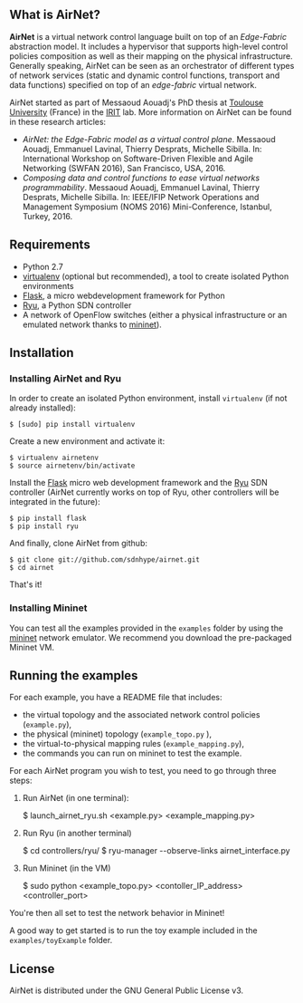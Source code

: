 
## What is AirNet?

**AirNet** is a virtual network control language built on top of an *Edge-Fabric* abstraction model. It includes a hypervisor that supports high-level control policies composition as well as their mapping on the physical infrastructure. Generally speaking, AirNet can be seen as an orchestrator of different types of network services (static and dynamic control functions, transport and data functions) specified on top of an *edge-fabric* virtual network.

AirNet started as part of Messaoud Aouadj's PhD thesis at [Toulouse University](http://en.univ-toulouse.fr) (France) in the [IRIT](https://www.irit.fr) lab. More information on AirNet can be found in these research articles:

* *AirNet: the Edge-Fabric model as a virtual control plane*. Messaoud Aouadj, Emmanuel Lavinal, Thierry Desprats, Michelle Sibilla. In: International Workshop on Software-Driven Flexible and Agile Networking (SWFAN 2016), San Francisco, USA, 2016.
* *Composing data and control functions to ease virtual networks programmability*. Messaoud Aouadj, Emmanuel Lavinal, Thierry Desprats, Michelle Sibilla. In: IEEE/IFIP Network Operations and Management Symposium (NOMS 2016) Mini-Conference, Istanbul, Turkey, 2016.


## Requirements

* Python 2.7
* [virtualenv](https://virtualenv.pypa.io) (optional but recommended), a tool to create isolated Python environments
* [Flask](http://flask.pocoo.org), a micro webdevelopment framework for Python
* [Ryu](https://osrg.github.io/ryu), a Python SDN controller
* A network of OpenFlow switches (either a physical infrastructure or an emulated network thanks to [mininet](http://mininet.org)).

## Installation

### Installing AirNet and Ryu

In order to create an isolated Python environment, install `virtualenv` (if not already installed):

    $ [sudo] pip install virtualenv

Create a new environment and activate it:

    $ virtualenv airnetenv
    $ source airnetenv/bin/activate

Install the [Flask](http://flask.pocoo.org) micro web development framework and the [Ryu](https://osrg.github.io/ryu/) SDN controller (AirNet currently works on top of Ryu, other controllers will be integrated in the future):

    $ pip install flask
    $ pip install ryu

And finally, clone AirNet from github:

    $ git clone git://github.com/sdnhype/airnet.git
    $ cd airnet

That's it!

### Installing Mininet

You can test all the examples provided in the `examples` folder by using the [mininet](http://mininet.org) network emulator. We recommend you download the pre-packaged Mininet VM.

## Running the examples

For each example, you have a README file that includes:

* the virtual topology and the associated network control policies (`example.py`),
* the physical (mininet) topology (`example_topo.py` ),
* the virtual-to-physical mapping rules (`example_mapping.py`),
* the commands you can run on mininet to test the example.

For each AirNet program you wish to test, you need to go through three steps:

1) Run AirNet (in one terminal):

    $ launch_airnet_ryu.sh <example.py> <example_mapping.py>

2) Run Ryu (in another terminal)

    $ cd controllers/ryu/
    $ ryu-manager --observe-links airnet_interface.py

3) Run Mininet (in the VM)

    $ sudo python <example_topo.py> <contoller_IP_address> <controller_port>

You're then all set to test the network behavior in Mininet!



A good way to get started is to run the toy example included in the `examples/toyExample` folder.

## License

AirNet is distributed under the GNU General Public License v3.
